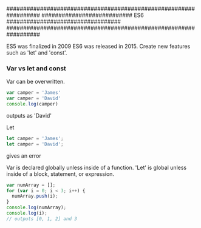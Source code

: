 ##################################################################
########################### ES6 ##################################
##################################################################

ES5 was finalized in 2009
ES6 was released in 2015.
Create new features such as 'let' and 'const'.

### Var vs let and const
Var can be overwritten.
``` Javascript
var camper = 'James'
var camper = 'David'
console.log(camper)
```
outputs as 'David'

Let
```Javascript
let camper = 'James';
let camper = 'David';
```
gives an error


Var is declared globally unless inside of a function. 'Let' is global unless inside of a block, statement, or expression.
```Javascript
var numArray = [];
for (var i = 0; i < 3; i++) {
  numArray.push(i);
}
console.log(numArray);
console.log(i);
// outputs [0, 1, 2] and 3
```
